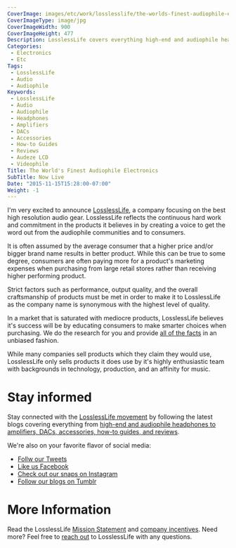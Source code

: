 ```yaml
---
CoverImage: images/etc/work/losslesslife/the-worlds-finest-audiophile-electronics-900x477.jpg
CoverImageType: image/jpg
CoverImageWidth: 900
CoverImageHeight: 477
Description: LosslessLife covers everything high-end and audiophile headphones. Headphones and headphone amps, accessories, how-to guides, and reviews.
Categories:
 - Electronics
 - Etc
Tags:
 - LosslessLife
 - Audio
 - Audiophile
Keywords:
 - LosslessLife
 - Audio
 - Audiophile
 - Headphones
 - Amplifiers
 - DACs
 - Accessories
 - How-to Guides
 - Reviews
 - Audeze LCD
 - Videophile
Title: The World's Finest Audiophile Electronics
SubTitle: Now Live
Date: "2015-11-15T15:28:00-07:00"
Weight: -1
---
```


[1]: https://www.losslesslife.com/ "The world's finest Audiophile Electronics. Headphones, DACs, Amplifiers, reviews, and more."
[2]: http://pages.losslesslife.com/ "Covering everything from high-end and audiophile headphones. Headphones and headphone amplifiers, accessories, how-to guides, and reviews."
[3]: https://twitter.com/losslesslife "Follow the audiophile gurus on Twitter @ LosslessLife"
[4]: https://www.facebook.com/LosslessLife "Follow the audiophile gurus on Facebook @ LosslessLife"
[5]: https://instagram.com/losslesslife/ "Follow the audiophile gurus on Instagram @ LosslessLife"
[6]: http://losslesslife.tumblr.com/ "Follow the audiophile gurus on Tumblr @ LosslessLife"
[7]: http://pages.losslesslife.com/service/mission-statement/ "An audiophile mission statement"
[8]: http://pages.losslesslife.com/service/about-losslesslife/ "LosslessLife company information"
[9]: http://pages.losslesslife.com/service/customer-service/ "We love chatting."

I'm very excited to announce [LosslessLife][1], a company focusing on the best
high resolution audio gear. LosslessLife reflects the continuous hard work
and commitment in the products it believes in by creating a voice to get the
word out from the audiophile communities and to consumers.

It is often assumed by the average consumer that a higher price and/or bigger
brand name results in better product. While this can be true to some degree,
consumers are often paying more for a product's marketing expenses when
purchasing from large retail stores rather than receiving higher performing
product.

Strict factors such as performance, output quality, and the overall
craftsmanship of products must be met in order to make it to LosslessLife as the
company name is synonymous with the highest level of quality.

In a market that is saturated with mediocre products, LosslessLife believes it's
success will be by educating consumers to make smarter choices when purchasing.
We do the research for you and provide [all of the facts][2] in an unbiased
fashion.

While many companies sell products which they claim they would use, LosslessLife
only sells products it does use by it's highly enthusiastic team with
backgrounds in technology, production, and an affinity for music.

<!--more-->


# Stay informed

Stay connected with the [LosslessLife movement][1] by following the latest blogs
covering everything from [high-end and audiophile headphones to amplifiers, DACs,
accessories, how-to guides, and reviews][2].

We're also on your favorite flavor of social media:

- [Follw our Tweets][3]
- [Like us Facebook][4]
- [Check out our snaps on Instagram][5]
- [Follow our blogs on Tumblr][6]


# More Information

Read the LosslessLife [Mission Statement][7] and [company incentives][8]. Need
more? Feel free to [reach out][9] to LosslessLife with any questions.
